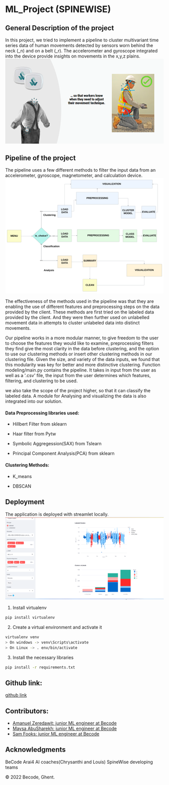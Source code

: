 # ML_Project (SPINEWISE)

## General Description of the project
In this project, we tried to implement a pipeline to cluster multivariant time series data of human movements detected by sensors worn behind the neck (_n) and on a belt (_r). The accelerometer and gyroscope integrated into the device provide insights on movements in the x,y,z plains.
![sensor image](images/logo.png)


## Pipeline of the project

The pipeline uses a few different methods to filter the input data from an accelerometer, gyroscope, magnetometer, and calculation device.  
![pipeline image](images/pipe.png)



The effectiveness of the methods used in the pipeline was that they are enabling the use of different features and preprocessing steps on the data provided by the client. 
These methods are first tried on the labeled data provided by the client. And they were then further used on unlabelled movement data in attempts to cluster unlabeled data into distinct movements.  

Our pipeline works in a more modular manner, to give freedom to the user to choose the features they would like to examine, preprocessing filters
they find give the most clarity in the data before clustering, and the option to use our clustering methods or insert other clustering methods in 
our clustering file. Given the size, and variety of the data inputs, we found that this modularity was key for better and more distinctive clustering.
Function modeling/main.py contains the pipeline.  It takes in input from the user as well as a '.csv' file, the input from the user determines which features, filtering, and clustering to be used.

we also take the scope of the project higher, so that it can classify the labeled data. A module for Analysing and visualizing the data is also integrated into
our solution.



#### Data Preprocessing libraries used:

* Hillbert Filter from sklearn

* Haar filter from Pytw

* Symbolic Aggregession(SAX) from Tslearn

* Principal Component Analysis(PCA) from sklearn

#### Clustering Methods:

* K_means

* DBSCAN

## Deployment 
The application is deployed with streamlet locally. 
![pipeline image](images/output.png)

1. Install virtualenv

```bash
pip install virtualenv
```
2. Create a virtual environment and activate it
```bash
virtualenv venv
> On windows -> venv\Scripts\activate
> On Linux -> . env/bin/activate

```
3. Install the necessary libraries
```bash
pip install -r requirements.txt

```


## Github link:

[github link](https://github.com/SpineWiseTeam4/ML_Project)

## Contributors:

* [Amanuel Zeredawit: junior ML engineer at Becode](https://en.wikipedia.org/wiki/ArcelorMittal)
* [Maysa AbuSharekh: junior ML engineer at Becode](https://github.com/maysahassan)
* [Sam Fooks: junior ML engineer at Becode](https://github.com/samuelfooks)


## Acknowledgments
BeCode Arai4 AI coaches(Chrysanthi and Louis)
SpineWise developing teams

© 2022 Becode, Ghent.










	

